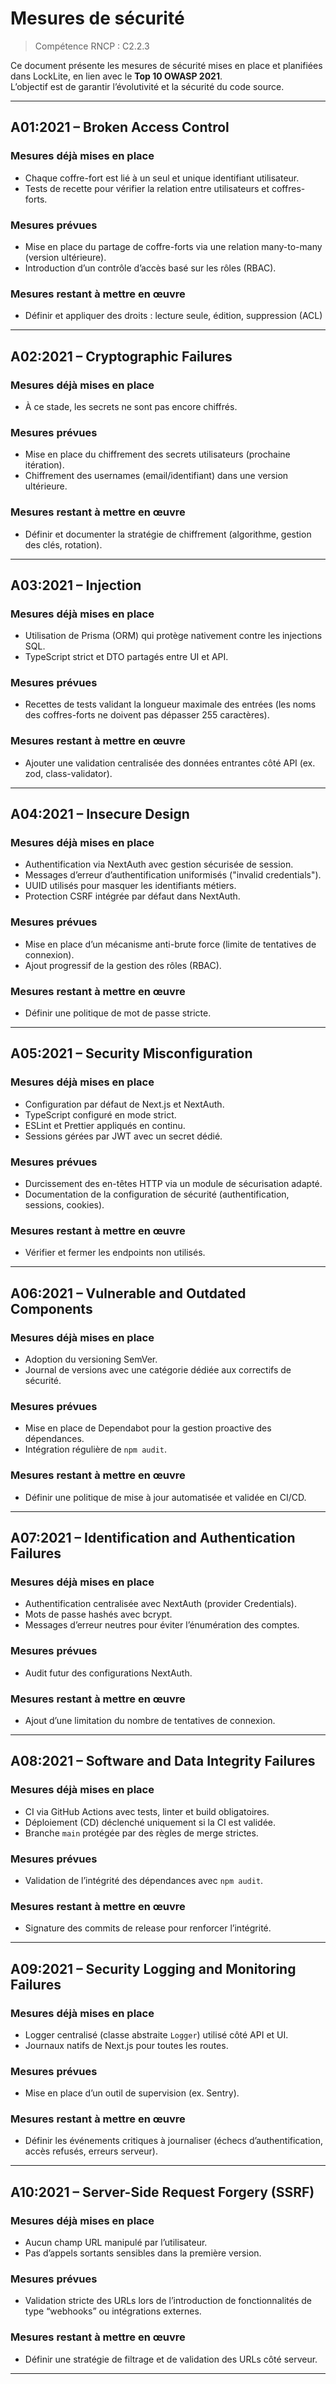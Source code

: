 # Mesures de sécurité

> Compétence RNCP : C2.2.3

Ce document présente les mesures de sécurité mises en place et planifiées dans LockLite, en lien avec le **Top 10 OWASP
2021**.  
L’objectif est de garantir l’évolutivité et la sécurité du code source.

---

## A01:2021 – Broken Access Control

### Mesures déjà mises en place

- Chaque coffre-fort est lié à un seul et unique identifiant utilisateur.
- Tests de recette pour vérifier la relation entre utilisateurs et coffres-forts.

### Mesures prévues

- Mise en place du partage de coffre-forts via une relation many-to-many (version ultérieure).
- Introduction d’un contrôle d’accès basé sur les rôles (RBAC).

### Mesures restant à mettre en œuvre

- Définir et appliquer des droits : lecture seule, édition, suppression (ACL)

---

## A02:2021 – Cryptographic Failures

### Mesures déjà mises en place

- À ce stade, les secrets ne sont pas encore chiffrés.

### Mesures prévues

- Mise en place du chiffrement des secrets utilisateurs (prochaine itération).
- Chiffrement des usernames (email/identifiant) dans une version ultérieure.

### Mesures restant à mettre en œuvre

- Définir et documenter la stratégie de chiffrement (algorithme, gestion des clés, rotation).

---

## A03:2021 – Injection

### Mesures déjà mises en place

- Utilisation de Prisma (ORM) qui protège nativement contre les injections SQL.
- TypeScript strict et DTO partagés entre UI et API.

### Mesures prévues

- Recettes de tests validant la longueur maximale des entrées (les noms des coffres-forts ne doivent pas dépasser 255
  caractères).

### Mesures restant à mettre en œuvre

- Ajouter une validation centralisée des données entrantes côté API (ex. zod, class-validator).

---

## A04:2021 – Insecure Design

### Mesures déjà mises en place

- Authentification via NextAuth avec gestion sécurisée de session.
- Messages d’erreur d’authentification uniformisés ("invalid credentials").
- UUID utilisés pour masquer les identifiants métiers.
- Protection CSRF intégrée par défaut dans NextAuth.

### Mesures prévues

- Mise en place d’un mécanisme anti-brute force (limite de tentatives de connexion).
- Ajout progressif de la gestion des rôles (RBAC).

### Mesures restant à mettre en œuvre

- Définir une politique de mot de passe stricte.

---

## A05:2021 – Security Misconfiguration

### Mesures déjà mises en place

- Configuration par défaut de Next.js et NextAuth.
- TypeScript configuré en mode strict.
- ESLint et Prettier appliqués en continu.
- Sessions gérées par JWT avec un secret dédié.

### Mesures prévues

- Durcissement des en-têtes HTTP via un module de sécurisation adapté.
- Documentation de la configuration de sécurité (authentification, sessions, cookies).

### Mesures restant à mettre en œuvre

- Vérifier et fermer les endpoints non utilisés.

---

## A06:2021 – Vulnerable and Outdated Components

### Mesures déjà mises en place

- Adoption du versioning SemVer.
- Journal de versions avec une catégorie dédiée aux correctifs de sécurité.

### Mesures prévues

- Mise en place de Dependabot pour la gestion proactive des dépendances.
- Intégration régulière de `npm audit`.

### Mesures restant à mettre en œuvre

- Définir une politique de mise à jour automatisée et validée en CI/CD.

---

## A07:2021 – Identification and Authentication Failures

### Mesures déjà mises en place

- Authentification centralisée avec NextAuth (provider Credentials).
- Mots de passe hashés avec bcrypt.
- Messages d’erreur neutres pour éviter l’énumération des comptes.

### Mesures prévues

- Audit futur des configurations NextAuth.

### Mesures restant à mettre en œuvre

- Ajout d’une limitation du nombre de tentatives de connexion.

---

## A08:2021 – Software and Data Integrity Failures

### Mesures déjà mises en place

- CI via GitHub Actions avec tests, linter et build obligatoires.
- Déploiement (CD) déclenché uniquement si la CI est validée.
- Branche `main` protégée par des règles de merge strictes.

### Mesures prévues

- Validation de l’intégrité des dépendances avec `npm audit`.

### Mesures restant à mettre en œuvre

- Signature des commits de release pour renforcer l’intégrité.

---

## A09:2021 – Security Logging and Monitoring Failures

### Mesures déjà mises en place

- Logger centralisé (classe abstraite `Logger`) utilisé côté API et UI.
- Journaux natifs de Next.js pour toutes les routes.

### Mesures prévues

- Mise en place d’un outil de supervision (ex. Sentry).

### Mesures restant à mettre en œuvre

- Définir les événements critiques à journaliser (échecs d’authentification, accès refusés, erreurs serveur).

---

## A10:2021 – Server-Side Request Forgery (SSRF)

### Mesures déjà mises en place

- Aucun champ URL manipulé par l’utilisateur.
- Pas d’appels sortants sensibles dans la première version.

### Mesures prévues

- Validation stricte des URLs lors de l’introduction de fonctionnalités de type “webhooks” ou intégrations externes.

### Mesures restant à mettre en œuvre

- Définir une stratégie de filtrage et de validation des URLs côté serveur.

---
